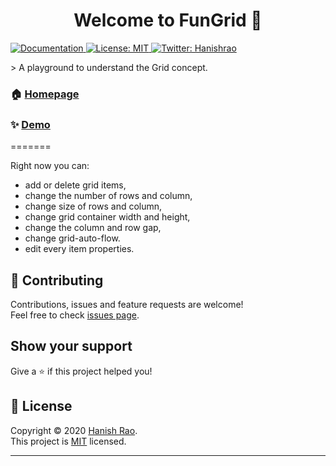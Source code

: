 <h1 align="center">Welcome to FunGrid 👋</h1>
<p>
  <a href="https://github.com/Hyraze/FunGrid#readme" target="_blank">
    <img alt="Documentation" src="https://img.shields.io/badge/documentation-yes-brightgreen.svg" />
  </a>
  <a href="https://github.com/Hyraze/FunGrid/blob/master/LICENSE" target="_blank">
    <img alt="License: MIT" src="https://img.shields.io/badge/License-MIT-yellow.svg" />
  </a>
  <a href="https://twitter.com/Hanishrao" target="_blank">
    <img alt="Twitter: Hanishrao" src="https://img.shields.io/twitter/follow/Hanishrao.svg?style=social" />
  </a>
</p>
> A playground to understand the Grid concept.

### 🏠 [Homepage](https://github.com/Hyraze/FunGrid#readme)

### ✨ [Demo](https://hyraze.github.io/FunGrid/)
=======

Right now you can:
- add or delete grid items, 
- change the number of rows and column, 
- change size of rows and column, 
- change grid container width and height, 
- change the column and row gap,
- change grid-auto-flow.
- edit every item properties. 
## 🤝 Contributing

Contributions, issues and feature requests are welcome!<br />Feel free to check [issues page](https://github.com/Hyraze/FunGrid/issues). 

## Show your support

Give a ⭐️ if this project helped you!

## 📝 License

Copyright © 2020 [Hanish Rao](https://github.com/Hyraze).<br />
This project is [MIT](https://github.com/Hyraze/FunGrid/blob/master/LICENSE) licensed.

***







